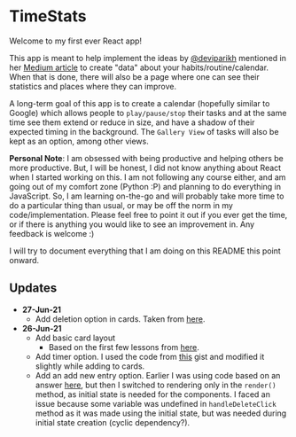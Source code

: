 # TimeStats

Welcome to my first ever React app!

This app is meant to help implement the ideas by [@deviparikh](https://github.com/deviparikh) mentioned in her [Medium article](https://blog.usejournal.com/calendar-in-stead-of-to-do-lists-9ada86a512dd) to create "data" about your habits/routine/calendar. When that is done, there will also be a page where one can see their statistics and places where they can improve.

A long-term goal of this app is to create a calendar (hopefully similar to Google) which allows people to `play/pause/stop` their tasks and at the same time see them extend or reduce in size, and have a shadow of their expected timing in the background. The `Gallery View` of tasks will also be kept as an option, among other views.


**Personal Note**: I am obsessed with being productive and helping others be more productive. But, I will be honest, I did not know anything about React when I started working on this. I am not following any course either, and am going out of my comfort zone (Python :P) and planning to do everything in JavaScript. So, I am learning on-the-go and will probably take more time to do a particular thing than usual, or may be off the norm in my code/implementation. Please feel free to point it out if you ever get the time, or if there is anything you would like to see an improvement in. Any feedback is welcome :)

I will try to document everything that I am doing on this README this point onward.


## Updates
- **27-Jun-21**
    - Add deletion option in cards. Taken from [here](https://www.cloudhadoop.com/reactjs-remove-element-array/).
- **26-Jun-21**
    - Add basic card layout
        - Based on the first few lessons from [here](https://rangle.github.io/react-training/overview/).
    - Add timer option. I used the code from [this](https://gist.github.com/kshitijpurwar/4dc36c33b5ea36ca2e648f2ec0ff019d) gist and modified it slightly while adding to cards.
    - Add an add new entry option. Earlier I was using code based on an answer [here](https://stackoverflow.com/questions/35812562/push-component-to-array-of-components-reactjs), but then I switched to rendering only in the `render()` method, as initial state is needed for the components. I faced an issue because some variable was undefined in `handleDeleteClick` method as it was made using the initial state, but was needed during initial state creation (cyclic dependency?).